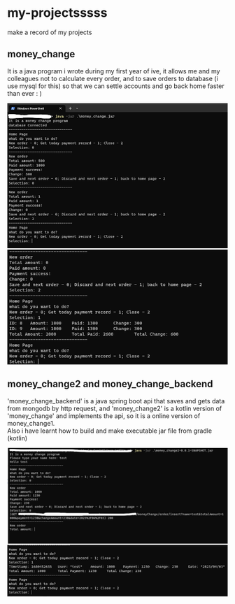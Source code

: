 # my-projectsssss

make a record of my projects

## money_change 

It is a java program i wrote during my first year of ive, it allows me and my colleagues not to calculate every order,
and to save orders to database (i use mysql for this) so that we can settle accounts and go back home 
faster than ever : )

<img src="./img/money_change1.jpg" width="700" title="start program and store data to db">
<img src="./img/money_change2.png" width="700" title="check the orders of the whole day">

## money_change2 and money_change_backend

'money_change_backend' is a java spring boot api that saves and gets data from mongodb by http request, and 
'money_change2' is a kotlin version of 'money_change' and implements the api, so it is a online version of money_change1. <br/>
Also i have learnt how to build and make executable jar file from gradle (kotlin)

<img src="./img/money_change_v2_1.jpg" width="700" title="start program and store data to db">
<img src="./img/money_change_v2_2.png" width="700" title="check the orders of the whole day">
